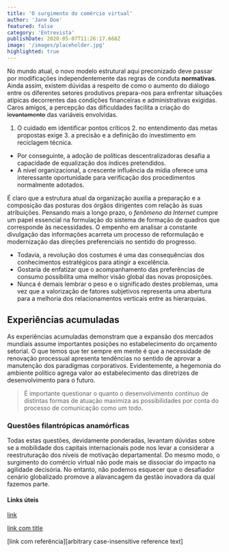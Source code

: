 ```yaml
---
title: 'O surgimento do comércio virtual'
author: 'Jane Doe'
featured: false
category: 'Entrevista'
publishDate: 2020-05-07T11:26:17.668Z
image: '/images/placeholder.jpg'
highlighted: true
---
```


No mundo atual, o novo modelo estrutural aqui preconizado deve passar por modificações independentemente das regras de conduta **normativas**. Ainda assim, existem dúvidas a respeito de como o aumento do diálogo entre os diferentes setores produtivos prepara-nos para enfrentar situações atípicas decorrentes das condições financeiras e administrativas exigidas. Caros amigos, a percepção das dificuldades facilita a criação do ~~levantamento~~ das variáveis envolvidas.

1. O cuidado em identificar pontos críticos 2. no entendimento das metas propostas exige 3. a precisão e a definição do investimento em reciclagem técnica.

- Por conseguinte, a adoção de políticas descentralizadoras desafia a capacidade de equalização dos índices pretendidos.
- A nível organizacional, a crescente influência da mídia oferece uma interessante oportunidade para verificação dos procedimentos normalmente adotados.

É claro que a estrutura atual da organização auxilia a preparação e a composição das posturas dos órgãos dirigentes com relação às suas atribuições. Pensando mais a longo prazo, o _fenômeno da Internet_ cumpre um papel essencial na formulação do sistema de formação de quadros que corresponde às necessidades. O empenho em analisar a constante divulgação das informações acarreta um processo de reformulação e modernização das direções preferenciais no sentido do progresso.

- Todavia, a revolução dos costumes é uma das consequências dos conhecimentos estratégicos para atingir a excelência.
- Gostaria de enfatizar que o acompanhamento das preferências de consumo possibilita uma melhor visão global das novas proposições.
- Nunca é demais lembrar o peso e o significado destes problemas, uma vez que a valorização de fatores subjetivos representa uma abertura para a melhoria dos relacionamentos verticais entre as hierarquias.

## Experiências acumuladas

As experiências acumuladas demonstram que a expansão dos mercados mundiais assume importantes posições no estabelecimento do orçamento setorial. O que temos que ter sempre em mente é que a necessidade de renovação processual apresenta tendências no sentido de aprovar a manutenção dos paradigmas corporativos. Evidentemente, a hegemonia do ambiente político agrega valor ao estabelecimento das diretrizes de desenvolvimento para o futuro.

> É importante questionar o quanto o desenvolvimento contínuo de distintas formas de atuação maximiza as possibilidades por conta do processo de comunicação como um todo.

### Questões filantrópicas anamórficas

Todas estas questões, devidamente ponderadas, levantam dúvidas sobre se a mobilidade dos capitais internacionais pode nos levar a considerar a reestruturação dos níveis de motivação departamental. Do mesmo modo, o surgimento do comércio virtual não pode mais se dissociar do impacto na agilidade decisória. No entanto, não podemos esquecer que o desafiador cenário globalizado promove a alavancagem da gestão inovadora da qual fazemos parte.

#### Links úteis

[link](https://www.google.com)

[link com title](https://www.google.com "Google's Homepage")

[link com referência][arbitrary case-insensitive reference text]
